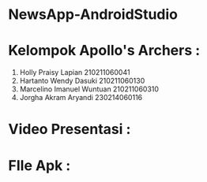 # NewsApp-AndroidStudio

# Kelompok Apollo's Archers :	
1. Holly Praisy Lapian		    	210211060041
2. Hartanto Wendy Dasuki	  	  210211060130
3. Marcelino Imanuel Wuntuan 		210211060310
4. Jorgha Akram Aryandi		      230214060116

# Video Presentasi :


# FIle Apk :





